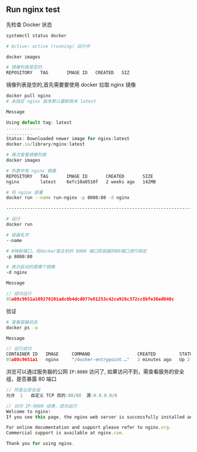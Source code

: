<!--
 * @Author: Tom
 * @Date: 2023-04-29 21:53:19
 * @LastEditors: Please set LastEditors
 * @Description: 
-->
## Run nginx test
先检查 Docker 状态
```bash
systemctl status docker

# Active: active (running) 运行中

docker images

# 镜像列表是空的
REPOSITORY   TAG       IMAGE ID   CREATED   SIZ

```
镜像列表是空的,首先需要要使用 docker 拉取 nginx 镜像
```sh
docker pull nginx
# 未指定 nginx 版本默认最新版本 latest
```
```js
Message

Using default tag: latest
..............
..........
Status: Downloaded newer image for nginx:latest
docker.io/library/nginx:latest
```
```bash
# 再次查看镜像列表
docker images

# 列表中有 nginx 镜像
REPOSITORY   TAG       IMAGE ID       CREATED       SIZE
nginx        latest    6efc10a0510f   2 weeks ago   142MB

# 将 nginx 部署
docker run --name run-nginx -p 8080:80 -d nginx

-------------------------------------------------------------------------------------------

# 运行
docker run

# 容器名字
--name 

# #映射端口，将docker宿主机的 8080 端口和容器的80端口进行绑定
-p 8080:80 

# 表示启动的是哪个镜像
-d nginx
```
```js
Message

// 成功运行
95a08c9651a109278201adc6b4dcd077e81253c42ca926c372cc8bfe36ed040c
```
验证
```bash
# 查看容器状态
docker ps -a
```
```js
Message

// 运行成功
CONTAINER ID   IMAGE     COMMAND                  CREATED         STATUS         PORTS                                   NAMES
95a08c9651a1   nginx     "/docker-entrypoint.…"   2 minutes ago   Up 2 minutes   0.0.0.0:8080->80/tcp, :::8080->80/tcp   run-nginx

```
浏览可以通过服务器的公网 `IP:8080` 访问了, 如果访问不到，需查看服务的安全组，是否暴露 80 端口
```js
// 阿里云安全组
允许	1	自定义 TCP	目的:80/80  源:0.0.0.0/0

// 访问 IP:8080 结果，成功运行
Welcome to nginx!
If you see this page, the nginx web server is successfully installed and working. Further configuration is required.

For online documentation and support please refer to nginx.org.
Commercial support is available at nginx.com.

Thank you for using nginx.
```
